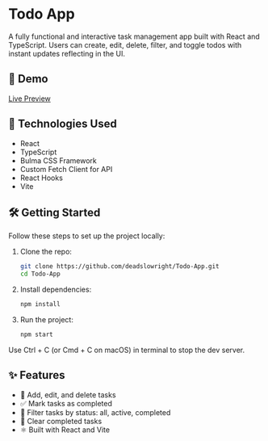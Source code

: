 # Todo App
A fully functional and interactive task management app built with React and TypeScript. Users can create, edit, delete, filter, and toggle todos with instant updates reflecting in the UI.

## 🔗 Demo
[Live Preview](https://deadslowright.github.io/Todo-App/)

## 📌 Technologies Used
- React
- TypeScript
- Bulma CSS Framework
- Custom Fetch Client for API
- React Hooks
- Vite

## 🛠 Getting Started
Follow these steps to set up the project locally:
1. Clone the repo:
   ```bash
   git clone https://github.com/deadslowright/Todo-App.git
   cd Todo-App
2. Install dependencies:
   ```bash
   npm install
3. Run the project:
   ```bash
   npm start

Use Ctrl + C (or Cmd + C on macOS) in terminal to stop the dev server.

## ✨ Features
- 📝 Add, edit, and delete tasks
- ✅ Mark tasks as completed
- 📅 Filter tasks by status: all, active, completed
- 🧹 Clear completed tasks
- ⚛️ Built with React and Vite

